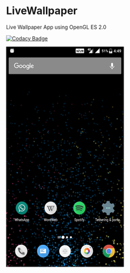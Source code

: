 # LiveWallpaper
Live Wallpaper App using OpenGL ES 2.0

[![Codacy Badge](https://api.codacy.com/project/badge/Grade/1a4238a6201b46c38c48b715f472143d)](https://www.codacy.com/app/Kailash23/Live-Wallpaper-App?utm_source=github.com&amp;utm_medium=referral&amp;utm_content=Kailash23/Live-Wallpaper-App&amp;utm_campaign=Badge_Grade)

<a href="url"><img src="demo.png" align="left" height="600" width="320" ></a>
